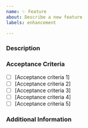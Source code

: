 ```yaml
---
name: ✨ Feature
about: Describe a new feature
labels: enhancement

---
```


### Description
<!-- Description of the feature. -->

### Acceptance Criteria

- [ ] [Acceptance criteria 1]
- [ ] [Acceptance criteria 2]
- [ ] [Acceptance criteria 3]
- [ ] [Acceptance criteria 4]
- [ ] [Acceptance criteria 5]

### Additional Information
<!-- Additional information about the feature. -->
